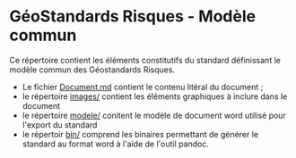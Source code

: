 # GéoStandards Risques - Modèle commun

Ce répertoire contient les éléments constitutifs du standard définissant le modèle commun des Géostandards Risques.

- Le fichier [Document.md](./Document.md) contient le contenu litéral du document ;
- le répertoire [images/](./images) contient les éléments graphiques à inclure dans le document
- le répertoire [modele/](./modele) conitent le modèle de document word utilisé pour l'export du standard
- le répertoir [bin/](./bin) comprend les binaires permettant de générer le standard au format word à l'aide de l'outil pandoc.


